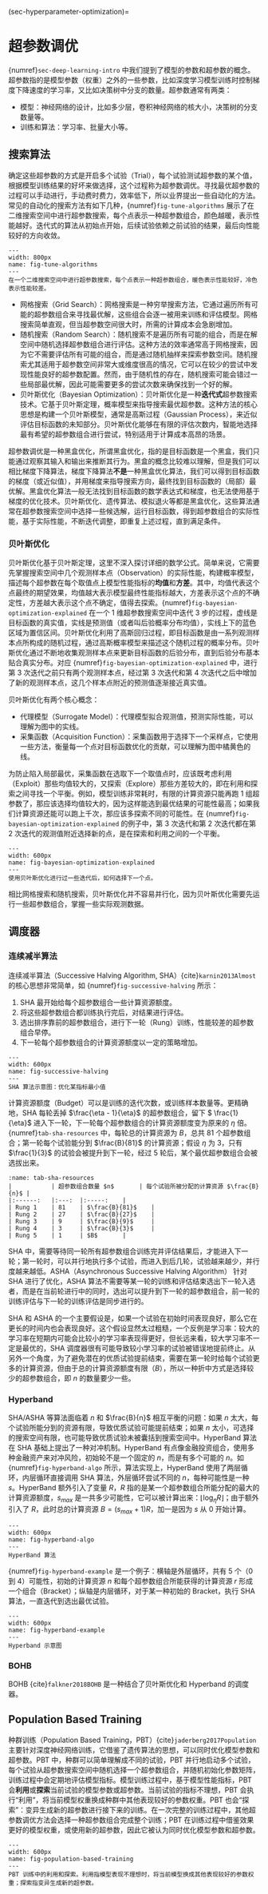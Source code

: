 (sec-hyperparameter-optimization)=
# 超参数调优

{numref}`sec-deep-learning-intro` 中我们提到了模型的参数和超参数的概念。超参数指的是模型参数（权重）之外的一些参数，比如深度学习模型训练时控制梯度下降速度的学习率，又比如决策树中分支的数量。超参数通常有两类：

* 模型：神经网络的设计，比如多少层，卷积神经网络的核大小，决策树的分支数量等。
* 训练和算法：学习率、批量大小等。


## 搜索算法

确定这些超参数的方式是开启多个试验（Trial），每个试验测试超参数的某个值，根据模型训练结果的好坏来做选择，这个过程称为超参数调优。寻找最优超参数的过程可以手动进行，手动费时费力，效率低下，所以业界提出一些自动化的方法。常见的自动化的搜索方法有如下几种，{numref}`fig-tune-algorithms` 展示了在二维搜索空间中进行超参数搜索，每个点表示一种超参数组合，颜色越暖，表示性能越好。迭代式的算法从初始点开始，后续试验依赖之前试验的结果，最后向性能较好的方向收敛。

```{figure} ../img/ch-data-science/tune-algorithms.svg
---
width: 800px
name: fig-tune-algorithms
---
在一个二维搜索空间中进行超参数搜索，每个点表示一种超参数组合，暖色表示性能较好，冷色表示性能较差。
```

* 网格搜索（Grid Search）：网格搜索是一种穷举搜索方法，它通过遍历所有可能的超参数组合来寻找最优解，这些组合会逐一被用来训练和评估模型。网格搜索简单直观，但当超参数空间很大时，所需的计算成本会急剧增加。
* 随机搜索（Random Search）：随机搜索不是遍历所有可能的组合，而是在解空间中随机选择超参数组合进行评估。这种方法的效率通常高于网格搜索，因为它不需要评估所有可能的组合，而是通过随机抽样来探索参数空间。随机搜索尤其适用于超参数空间非常大或维度很高的情况，它可以在较少的尝试中发现性能良好的超参数配置。然而，由于随机性的存在，随机搜索可能会错过一些局部最优解，因此可能需要更多的尝试次数来确保找到一个好的解。
* 贝叶斯优化（Bayesian Optimization）：贝叶斯优化是一种**迭代式**超参数搜索技术。它基于贝叶斯定理，概率模型来指导搜索最优超参数。这种方法的核心思想是构建一个贝叶斯模型，通常是高斯过程（Gaussian Process），来近似评估目标函数的未知部分。贝叶斯优化能够在有限的评估次数内，智能地选择最有希望的超参数组合进行尝试，特别适用于计算成本高昂的场景。

超参数调优是一种黑盒优化，所谓黑盒优化，指的是目标函数是一个黑盒，我们只能通过观察其输入和输出来推断其行为。黑盒的概念比较难以理解，但是我们可以相比梯度下降算法，梯度下降算法**不是**一种黑盒优化算法，我们可以得到目标函数的梯度（或近似值），并用梯度来指导搜索方向，最终找到目标函数的（局部）最优解。黑盒优化算法一般无法找到目标函数的数学表达式和梯度，也无法使用基于梯度的优化技术。贝叶斯优化、遗传算法、模拟退火等都是黑盒优化，这些算法通常在超参数搜索空间中选择一些候选解，运行目标函数，得到超参数组合的实际性能，基于实际性能，不断迭代调整，即重复上述过程，直到满足条件。

### 贝叶斯优化

贝叶斯优化基于贝叶斯定理，这里不深入探讨详细的数学公式。简单来说，它需要先掌握搜索空间中几个观测样本点（Observation）的实际性能，构建概率模型，描述每个超参数在每个取值点上模型性能指标的**均值**和**方差**。其中，均值代表这个点最终的期望效果，均值越大表示模型最终性能指标越大，方差表示这个点的不确定性，方差越大表示这个点不确定，值得去探索。{numref}`fig-bayesian-optimization-explained` 在一个 1 维超参数搜索空间中迭代 3 步的过程，虚线是目标函数的真实值，实线是预测值（或者叫后验概率分布均值），实线上下的蓝色区域为置信区间。贝叶斯优化利用了高斯回归过程，即目标函数是由一系列观测样本点所构成的随机过程，通过高斯概率模型来描述这个随机过程的概率分布。贝叶斯优化通过不断地收集观测样本点来更新目标函数的后验分布，直到后验分布基本贴合真实分布。对应 {numref}`fig-bayesian-optimization-explained` 中，进行第 3 次迭代之前只有两个观测样本点，经过第 3 次迭代和第 4 次迭代之后中增加了新的观测样本点，这几个样本点附近的预测值逐渐接近真实值。

贝叶斯优化有两个核心概念：

* 代理模型（Surrogate Model）：代理模型拟合观测值，预测实际性能，可以理解为图中的实线。
* 采集函数（Acquisition Function）：采集函数用于选择下一个采样点，它使用一些方法，衡量每一个点对目标函数优化的贡献，可以理解为图中橘黄色的线。

为防止陷入局部最优，采集函数在选取下一个取值点时，应该既考虑利用（Exploit）那些均值较大的，又探索（Explore）那些方差较大的，即在利用和探索之间寻找一个平衡。例如，模型训练非常耗时，有限的计算资源只能再跑 1 组超参数了，那应该选择均值较大的，因为这样能选到最优结果的可能性最高；如果我们计算资源还能可以跑上千次，那应该多探索不同的可能性。在 {numref}`fig-bayesian-optimization-explained` 的例子中，第 3 次迭代和第 2 次迭代都在第 2 次迭代的观测值附近选择新的点，是在探索和利用之间的一个平衡。

```{figure} ../img/ch-data-science/bayesian-optimization-explained.svg
---
width: 600px
name: fig-bayesian-optimization-explained
---
使用贝叶斯优化进行过一些迭代后，如何选择下一个点。
```

相比网格搜索和随机搜索，贝叶斯优化并不容易并行化，因为贝叶斯优化需要先运行一些超参数组合，掌握一些实际观测数据。

## 调度器

### 连续减半算法

连续减半算法（Successive Halving Algorithm, SHA）{cite}`karnin2013Almost` 的核心思想非常简单，如 {numref}`fig-successive-halving` 所示：

1. SHA 最开始给每个超参数组合一些计算资源额度。
2. 将这些超参数组合都训练执行完后，对结果进行评估。
3. 选出排序靠前的超参数组合，进行下一轮（Rung）训练，性能较差的超参数组合早停。
4. 下一轮每个超参数组合的计算资源额度以一定的策略增加。

```{figure} ../img/ch-data-science/successive-halving.svg
---
width: 600px
name: fig-successive-halving
---
SHA 算法示意图：优化某指标最小值
```

计算资源额度（Budget）可以是训练的迭代次数，或训练样本数量等。更精确地，SHA 每轮丢掉 $\frac{\eta - 1}{\eta}$ 的超参数组合，留下 $ \frac{1}{\eta}$ 进入下一轮，下一轮每个超参数组合的计算资源额度变为原来的 $\eta$ 倍。{numref}`tab-sha-resources` 中，每轮总的计算资源为 $B$，总共 81 个超参数组合；第一轮每个试验能分到 $\frac{B}{81}$ 的计算资源；假设 $\eta$ 为 3，只有 $\frac{1}{3}$ 的试验会被提升到下一轮，经过 5 轮后，某个最优超参数组合会被选拔出来。

```{table} 使用 SHA 算法，每个试验所能分配到的计算资源。
:name: tab-sha-resources
|        	| 超参数组合数量 $n$   	| 每个试验所被分配的计算资源 $\frac{B}{n}$ |
|:------:	|:---:	|:-----:	|
| Rung 1 	| 81 	| $\frac{B}{81}$ 	|
| Rung 2 	| 27  	| $\frac{B}{27}$  	|
| Rung 3 	| 9  	| $\frac{B}{9}$  	|
| Rung 4 	| 3   	| $\frac{B}{3}$   	|
| Rung 5 	| 1   	| $B$     	|
```

SHA 中，需要等待同一轮所有超参数组合训练完并评估结果后，才能进入下一轮；第一轮时，可以并行地执行多个试验，而进入到后几轮，试验越来越少，并行度越来越低。ASHA（Asynchronous Successive Halving Algorithm） 针对 SHA 进行了优化，ASHA 算法不需要等某一轮的训练和评估结束选出下一轮入选者，而是在当前轮进行中的同时，选出可以提升到下一轮的超参数组合，前一轮的训练评估与下一轮的训练评估是同步进行的。

SHA 和 ASHA 的一个主要假设是，如果一个试验在初始时间表现良好，那么它在更长的时间内也会表现良好。这个假设显然太过粗糙，一个反例是学习率：较大的学习率在短期内可能会比较小的学习率表现得更好，但长远来看，较大学习率不一定是最优的，SHA 调度器很有可能导致较小学习率的试验被错误地提前终止。从另外一个角度，为了避免潜在的优质试验提前结束，需要在第一轮时给每个试验更多的计算资源，但由于总的计算资源额度有限（$B$），所以一种折中方式是选择较少的超参数组合，即 $n$ 的数量要少一些。

### Hyperband

SHA/ASHA 等算法面临着 $n$ 和 $\frac{B}{n}$ 相互平衡的问题：如果 $n$ 太大，每个试验所能分到的资源有限，导致优质试验可能提前结束；如果 $n$ 太小，可选择的搜索空间有限，也可能导致优质试验未被囊括到搜索空间中。HyperBand 算法在 SHA 基础上提出了一种对冲机制。HyperBand 有点像金融投资组合，使用多种金融资产来对冲风险，初始轮不是一个固定的 $n$，而是有多个可能的 $n$。如 {numref}`fig-hyperband-algo` 所示，算法实现上，HyperBand 使用了两层循环，内层循环直接调用 SHA 算法，外层循环尝试不同的 $n$，每种可能性是一种 $s$。HyperBand 额外引入了变量 $R$，$R$ 指的是某一个超参数组合所能分配的最大的计算资源额度，$s_{max}$ 是一共多少可能性，它可以被计算出来：$\lfloor \log_{\eta}{R} \rfloor$；由于额外引入了 $R$，此时总的计算资源 $B = (s_{max} + 1)R$，加一是因为 $s$ 从 0 开始计算。

```{figure} ../img/ch-data-science/hyperband-algo.png
---
width: 600px
name: fig-hyperband-algo
---
HyperBand 算法
```

{numref}`fig-hyperband-example` 是一个例子：横轴是外层循环，共有 5 个（0 到 4）可能性，初始的计算资源 $n$ 和每个超参数组合所能获得的计算资源 $r$ 形成一个组合（Bracket）；纵轴是内层循环，对于某一种初始的 Bracket，执行 SHA 算法，一直迭代到选出最优试验。

```{figure} ../img/ch-data-science/hyperband-example.svg
---
width: 600px
name: fig-hyperband-example
---
Hyperband 示意图
```

### BOHB

BOHB {cite}`falkner2018BOHB` 是一种结合了贝叶斯优化和 Hyperband 的调度器。

## Population Based Training

种群训练（Population Based Training，PBT）{cite}`jaderberg2017Population` 主要针对深度神经网络训练，它借鉴了遗传算法的思想，可以同时优化模型参数和超参数。PBT 中，种群可以简单理解成不同的试验，PBT 并行地启动多个试验，每个试验从超参数搜索空间中随机选择一个超参数组合，并随机初始化参数矩阵，训练过程中会定期地评估模型指标。模型训练过程中，基于模型性能指标，PBT 会**利用**或**探索**当前试验的模型参数或超参数。当前试验的指标不理想，PBT 会执行“利用”，将当前模型权重换成种群中其他表现较好的参数权重。PBT 也会“探索”：变异生成新的超参数进行接下来的训练。在一次完整的训练过程中，其他超参数调优方法会选择一种超参数组合完成整个训练；PBT 在训练过程中借鉴效果更好的模型权重，或使用新的超参数，因此它被认为同时优化模型参数和超参数。

```{figure} ../img/ch-data-science/population-based-training.svg
---
width: 600px
name: fig-population-based-training
---
PBT 训练中的利用和探索。利用指模型表现不理想时，将当前模型换成其他表现较好的参数权重；探索指变异生成新的超参数。
```